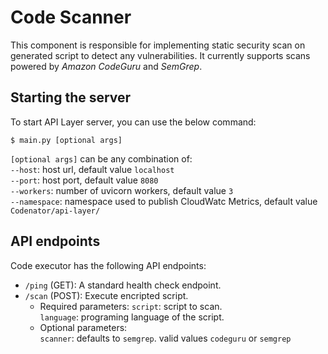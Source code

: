 # Code Scanner
This component is responsible for implementing static security scan on generated script to detect any vulnerabilities. It currently supports scans powered by *Amazon CodeGuru* and *SemGrep*.

## Starting the server
To start API Layer server, you can use the below command:
```
$ main.py [optional args]
```

`[optional args]` can be any combination of:<br>
`--host`: host url, default value `localhost`<br>
`--port`: host port, default value `8080`<br>
`--workers`: number of uvicorn workers, default value `3`<br>
`--namespace`: namespace used to publish CloudWatc Metrics, default value `Codenator/api-layer/`<br>

## API endpoints

Code executor has the following API endpoints:
- `/ping` (GET): A standard health check endpoint.
- `/scan` (POST): Execute encripted script.
    - Required parameters:
        `script`: script to scan.<br>
        `language`: programing language of the script.<br>
    - Optional parameters:<br>
        `scanner`: defaults to `semgrep`. valid values `codeguru` or `semgrep`
